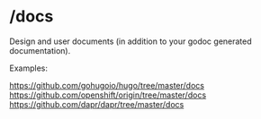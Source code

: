# /docs
Design and user documents (in addition to your godoc generated documentation).

Examples:

https://github.com/gohugoio/hugo/tree/master/docs
https://github.com/openshift/origin/tree/master/docs
https://github.com/dapr/dapr/tree/master/docs
